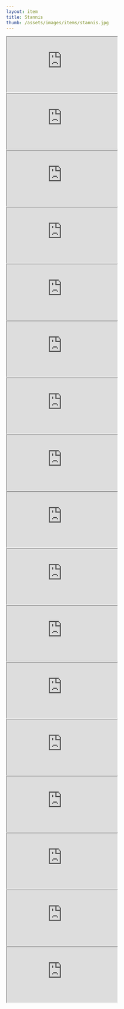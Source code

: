 ```yaml
---
layout: item
title: Stannis
thumb: /assets/images/items/stannis.jpg
---
```

<iframe src="http://magic-items.herokuapp.com/item/embed/1"></iframe>
<iframe src="http://magic-items.herokuapp.com/item/embed/57"></iframe>
<iframe src="http://magic-items.herokuapp.com/item/embed/77"></iframe>

<iframe src="http://magic-items.herokuapp.com/item/embed/3"></iframe>
<iframe src="http://magic-items.herokuapp.com/item/embed/9"></iframe>
<iframe src="http://magic-items.herokuapp.com/item/embed/40"></iframe>
<iframe src="http://magic-items.herokuapp.com/item/embed/55"></iframe>
<iframe src="http://magic-items.herokuapp.com/item/embed/62"></iframe>
<iframe src="http://magic-items.herokuapp.com/item/embed/65"></iframe>
<iframe src="http://magic-items.herokuapp.com/item/embed/66"></iframe>
<iframe src="http://magic-items.herokuapp.com/item/embed/78"></iframe>
<iframe src="http://magic-items.herokuapp.com/item/embed/81"></iframe>
<iframe src="http://magic-items.herokuapp.com/item/embed/90"></iframe>
<iframe src="http://magic-items.herokuapp.com/item/embed/115"></iframe>
<iframe src="http://magic-items.herokuapp.com/item/embed/112"></iframe>
<iframe src="http://magic-items.herokuapp.com/item/embed/143"></iframe>
<iframe src="http://magic-items.herokuapp.com/item/embed/174"></iframe>
